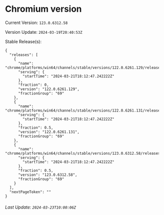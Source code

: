 # Chromium version

Current Version: `123.0.6312.58`

Version Update: `2024-03-19T20:40:53Z`

Stable Release(s):
```
{
  "releases": [
    {
      "name": "chrome/platforms/win64/channels/stable/versions/122.0.6261.129/releases/1711044767",
      "serving": {
        "startTime": "2024-03-21T18:12:47.242222Z"
      },
      "fraction": 0,
      "version": "122.0.6261.129",
      "fractionGroup": "69"
    },
    {
      "name": "chrome/platforms/win64/channels/stable/versions/122.0.6261.131/releases/1711044767",
      "serving": {
        "startTime": "2024-03-21T18:12:47.242222Z"
      },
      "fraction": 0.5,
      "version": "122.0.6261.131",
      "fractionGroup": "69"
    },
    {
      "name": "chrome/platforms/win64/channels/stable/versions/123.0.6312.58/releases/1711044767",
      "serving": {
        "startTime": "2024-03-21T18:12:47.242222Z"
      },
      "fraction": 0.5,
      "version": "123.0.6312.58",
      "fractionGroup": "69"
    }
  ],
  "nextPageToken": ""
}
```

###### Last Update: `2024-03-23T10:00:06Z`
        